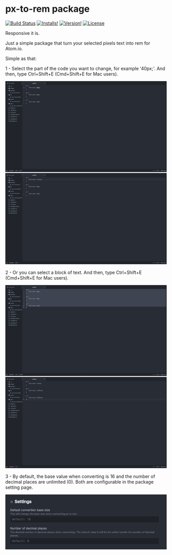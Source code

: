 # px-to-rem package
[![Build Status](https://travis-ci.org/gmendonca/px-to-rem.svg?branch=master)](https://travis-ci.org/gmendonca/px-to-rem)
[![Installs!](https://img.shields.io/apm/dm/px-to-rem.svg)](https://atom.io/packages/px-to-rem)
[![Version!](https://img.shields.io/apm/v/px-to-rem.svg)](https://atom.io/packages/px-to-rem)
[![License](https://img.shields.io/apm/l/px-to-rem.svg)](https://github.com/gmendonca/px-to-rem/blob/master/LICENSE.md)

Responsive it is.

Just a simple package that turn your selected pixels text into rem for Atom.io.

Simple as that:

1 - Select the part of the code you want to change, for example '40px;'. And then, type Ctrl+Shift+E (Cmd+Shift+E for Mac users).

![Select - Step 1](https://github.com/gmendonca/px-to-rem/blob/master/images/image3.png?raw=true)
![Select - Step 2](https://github.com/gmendonca/px-to-rem/blob/master/images/image4.png?raw=true)

2 - Or you can select a block of text. And then, type Ctrl+Shift+E (Cmd+Shift+E for Mac users).

![Select all - Step 1](https://github.com/gmendonca/px-to-rem/blob/master/images/image1.png?raw=true)
![Select all - Step 2](https://github.com/gmendonca/px-to-rem/blob/master/images/image2.png?raw=true)

3 - By default, the base value when converting is 16 and the number of decimal places are unlimited (0).
Both are configurable in the package setting page.

![Settings](https://github.com/gmendonca/px-to-rem/blob/master/images/image5.png?raw=true)
